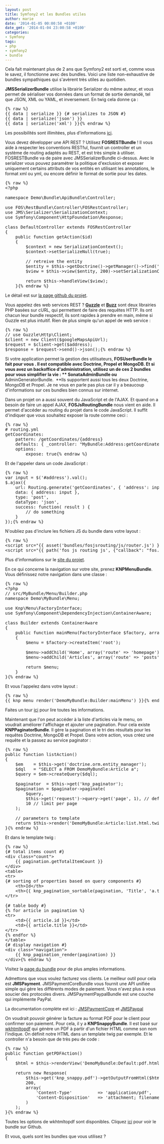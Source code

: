 ```yaml
---
layout: post
title: Symfony2 et les Bundles utiles
author: marie
date: '2014-01-05 00:00:58 +0100'
date_gmt: '2014-01-04 23:00:58 +0100'
categories:
- Symfony
tags:
- php
- symfony2
- bundle
---
```


Cela fait maintenant plus de 2 ans que Symfony2 est sorti et, comme vous le savez, il fonctionne avec des bundles. Voici une liste non-exhaustive de bundles sympathiques qui s'avèrent très utiles au quotidien.

<!--more-->

**JMSSerializerBundle** utilise la librairie Serializer du même auteur, et vous permet de sérialiser vos données dans un format de sortie demandé, tel que JSON, XML ou YAML, et inversement. En twig cela donne ça :

<pre class="lang:default decode:true">
{% raw %}
{{ data | serialize }} {# serializes to JSON #}
{{ data | serialize('json') }}
{{ data | serialize('xml') }}{% endraw %}
</pre>

Les possibilités sont illimitées, plus d'informations <a href="http://jmsyst.com/bundles/JMSSerializerBundle" target="_blank">ici</a>.

Vous devez développer une API REST ? Utilisez **FOSRESTBundle** ! Il vous aide à respecter les conventions RESTful, fournit un controller et un système de routing adaptés au REST, et est très simple à utiliser. FOSRESTBundle va de paire avec JMSSerializerBundle ci-dessus. Avec le serializer vous pouvez paramétrer la politique d'exclusion et exposer uniquement certains attributs de vos entités en utilisant les annotations, le format xml ou yml, ou encore définir le format de sortie pour les dates.

<pre class="lang:default decode:true crayon-selected">
{% raw %}
&lt;?php

namespace Demo\Bundle\ApiBundle\Controller;

use FOS\RestBundle\Controller\FOSRestController;
use JMS\Serializer\SerializationContext;
use Symfony\Component\HttpFoundation\Response;

class DefaultController extends FOSRestController
{
    public function getAction($id)
    {
        $context = new SerializationContext();
        $context-&gt;setSerializeNull(true);

        // retreive the entity
        $entity = $this-&gt;getDoctrine()-&gt;getManager()-&gt;find('MyBundle:Entity', $id);
        $view = $this-&gt;view($entity, 200)-&gt;setSerializationContext($context);

        return $this-&gt;handleView($view);
    }{% endraw %}
</pre>

Le détail est sur <a href="https://github.com/FriendsOfSymfony/FOSRestBundle" target="_blank">la page github du projet</a>.

Vous appelez des web services REST ? <a href="https://github.com/guzzle/guzzle">**Guzzle**</a> et <a href="https://github.com/kriswallsmith/Buzz">**Buzz**</a> sont deux librairies PHP basées sur cURL, qui permettent de faire des requêtes HTTP. Ils ont chacun leur bundle respectif, ils sont rapides à prendre en main, même si Guzzle est plus intuitif. Rien de plus simple qu'un appel de web service :

<pre class="lang:default decode:true">
{% raw %}
// use Guzzle\Http\Client;
$client = new Client($googleMapsApiUrl);
$request = $client-&gt;get($address);
$response = $request-&gt;send()-&gt;json();{% endraw %}
</pre>

Si votre application permet la gestion des utilisateurs, **FOSUserBundle **le fait pour vous . Il est compatible avec Doctrine, Propel et MongoDB. Et si vous avez un backoffice d'administration, utilisez un de ces 2 bundles pour vous simplifier la vie : ** SonataAdminBundle** ou** AdminGeneratorBundle.  **Ils supportent aussi tous les deux Doctrine, MongoDB et Propel. Je ne vous en parle pas plus car il y a beaucoup d'informations sur ces bundles bien connus sur internet.

Dans un projet on a aussi souvent du JavaScript et de l'AJAX. Et quand on a besoin de faire un appel AJAX, **FOSJsRoutingBundle** nous vient en aide. Il permet d'accéder au routing du projet dans le code JavaScript. Il suffit d'indiquer que vous souhaitez exposer la route comme ceci :

<pre class="lang:default decode:true">
{% raw %}
# routing.yml
getCoordinates:
    pattern: /getCoordinates/{address}
    defaults: { _controller: "MyBundle:Address:getCoordinates"}
    options:
        expose: true{% endraw %}
</pre>

Et de l'appeler dans un code JavaScript :

<pre class="lang:default decode:true">
{% raw %}
var input = $('#address').val();
$.ajax({
    url: Routing.generate('getCoordinates', { 'address': input }),
    data: { address: input },
    type: 'post',
    dataType: 'json',
    success: function( result ) {
        // do something
    }
});{% endraw %}
</pre>

N'oubliez pas d'inclure les fichiers JS du bundle dans votre layout :

<pre class="lang:default decode:true">
{% raw %}
&lt;script src="{{ asset('bundles/fosjsrouting/js/router.js') }}"&gt;&lt;/script&gt;
&lt;script src="{{ path('fos_js_routing_js', {"callback": "fos.Router.setData"}) }}"&gt;&lt;/script&gt;{% endraw %}
</pre>

Plus d'informations sur le <a href="https://github.com/FriendsOfSymfony/FOSJsRoutingBundle/blob/master/Resources/doc/README.markdown">site du projet</a>.

En ce qui concerne la navigation sur votre site, prenez **KNPMenuBundle**. Vous définissez notre navigation dans une classe :

<pre class="lang:default decode:true">
{% raw %}
&lt;?php
// src/MyBundle/Menu/Builder.php
namespace Demo\MyBundle\Menu;

use Knp\Menu\FactoryInterface;
use Symfony\Component\DependencyInjection\ContainerAware;

class Builder extends ContainerAware
{
    public function mainMenu(FactoryInterface $factory, array $options)
    {
        $menu = $factory-&gt;createItem('root');

        $menu-&gt;addChild('Home', array('route' =&gt; 'homepage'));
        $menu-&gt;addChild('Articles', array('route' =&gt; 'posts'))

        return $menu;
    }
}{% endraw %}
</pre>

Et vous l'appelez dans votre layout :

<pre class="lang:default decode:true">
{% raw %}
{{ knp_menu_render('DemoMyBundle:Builder:mainMenu') }}{% endraw %}
</pre>

Faites un tour <a href="https://github.com/KnpLabs/KnpMenuBundle/blob/master/Resources/doc/index.md#first-menu">ici</a> pour lire toutes les informations.

Maintenant que l'on peut accéder à la liste d'articles via le menu, on voudrait améliorer l'affichage et ajouter une pagination. Pour cela existe **KNPPaginatorBundle**. Il gère la pagination et le tri des résultats pour les requêtes Doctrine, MongoDB et Propel. Dans votre action, vous créez une requête et la passez au service paginator :

<pre class="lang:default decode:true">
{% raw %}
public function listAction()
{
    $em    = $this-&gt;get('doctrine.orm.entity_manager');
    $dql   = "SELECT a FROM DemoMyBundle:Article a";
    $query = $em-&gt;createQuery($dql);

    $paginator  = $this-&gt;get('knp_paginator');
    $pagination = $paginator-&gt;paginate(
        $query,
        $this-&gt;get('request')-&gt;query-&gt;get('page', 1), // default page number,
        10 // limit per page
    );

    // parameters to template
    return $this-&gt;render('DemoMyBundle:Article:list.html.twig', array('pagination' =&gt; $pagination));
}{% endraw %}
</pre>

Et dans le template twig :

<pre class="lang:default decode:true">
{% raw %}
{# total items count #}
&lt;div class="count"&gt;
    {{ pagination.getTotalItemCount }}
&lt;/div&gt;
&lt;table&gt;
&lt;tr&gt;
{# sorting of properties based on query components #}
    &lt;th&gt;Id&lt;/th&gt;
    &lt;th&gt;{{ knp_pagination_sortable(pagination, 'Title', 'a.title') }}&lt;/th&gt;
&lt;/tr&gt;

{# table body #}
{% for article in pagination %}
&lt;tr&gt;
    &lt;td&gt;{{ article.id }}&lt;/td&gt;
    &lt;td&gt;{{ article.title }}&lt;/td&gt;
&lt;/tr&gt;
{% endfor %}
&lt;/table&gt;
{# display navigation #}
&lt;div class="navigation"&gt;
    {{ knp_pagination_render(pagination) }}
&lt;/div&gt;{% endraw %}
</pre>

Visitez la <a href="https://github.com/KnpLabs/KnpPaginatorBundle">page du bundle</a> pour de plus amples informations.

Admettons que vous voulez facturez vos clients. Le meilleur outil pour cela est **JMSPayment**. JMSPaymentCoreBundle vous fournit une API unifiée simple qui gère les différents modes de paiement. Vous n'avez plus à vous soucier des protocoles divers. JMSPaymentPaypalBundle est une couche qui implémente PayPal.

La documentation complète est ici : <a href="http://jmsyst.com/bundles/JMSPaymentCoreBundle" target="_blank">JMSPaymentCore</a> et <a href="http://jmsyst.com/bundles/JMSPaymentPaypalBundle" target="_blank">JMSPaypal</a>

On voudrait pouvoir générer la facture au format PDF pour le client pour confirmer son paiement. Pour cela, il y a **KNPSnappyBundle**. Il est basé sur <a href="http://code.google.com/p/wkhtmltopdf/">wkhtmltopdf</a> qui génère un PDF à partir d'un fichier HTML comme son nom l'indique. On définit notre HTML dans un template twig par exemple. Et le controller n'a besoin que de très peu de code :

<pre class="lang:default decode:true">
{% raw %}
public function getPDFAction()
{
    $html = $this-&gt;renderView('DemoMyBundle:Default:pdf.html.twig');

    return new Response(
        $this-&gt;get('knp_snappy.pdf')-&gt;getOutputFromHtml($html, array('footer-center' =&gt; 'Page [page]/[topage]')),
        200,
        array(
            'Content-Type'          =&gt; 'application/pdf',
            'Content-Disposition'   =&gt; 'attachment; filename="file.pdf"'
        )
    );
}{% endraw %}
</pre>

Toutes les options de wkhtmltopdf sont disponibles. Cliquez <a href="https://github.com/KnpLabs/KnpSnappyBundle">ici</a> pour voir le bundle sur Github.

Et vous, quels sont les bundles que vous utilisez ?


